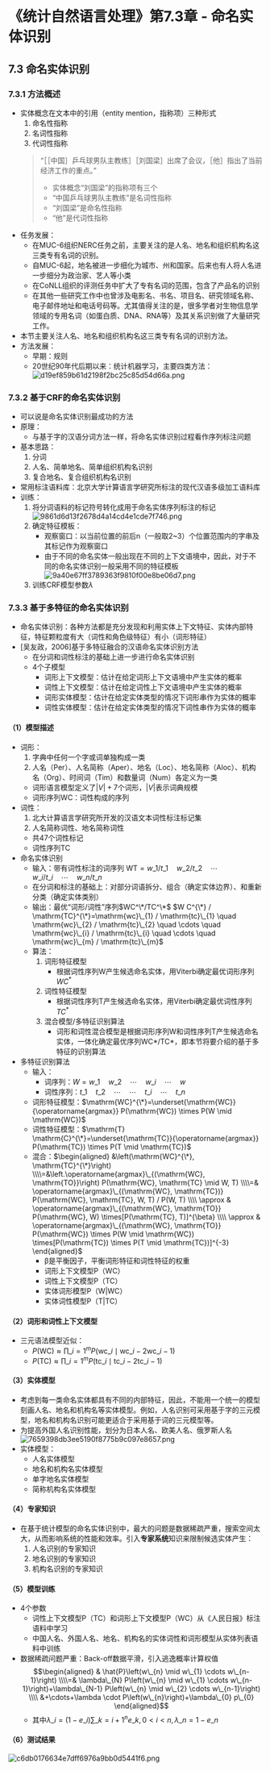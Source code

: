 # 《统计自然语言处理》第7.3章 - 命名实体识别


## 7.3 命名实体识别
### 7.3.1 方法概述
- 实体概念在文本中的引用（entity mention，指称项）三种形式
	1. 命名性指称
	2. 名词性指称
	3. 代词性指称
	> “［［中国］乒乓球男队主教练］［刘国梁］出席了会议，［他］指出了当前经济工作的重点。”
	> - 实体概念“刘国梁”的指称项有三个
	> - “中国乒乓球男队主教练”是名词性指称
	> - “刘国梁”是命名性指称
	> - “他”是代词性指称
- 任务发展：
	- 在MUC-6组织NERC任务之前，主要关注的是人名、地名和组织机构名这三类专有名词的识别。
	- 自MUC-6起，地名被进一步细化为城市、州和国家。后来也有人将人名进一步细分为政治家、艺人等小类
	- 在CoNLL组织的评测任务中扩大了专有名词的范围，包含了产品名的识别
	- 在其他一些研究工作中也曾涉及电影名、书名、项目名、研究领域名称、电子邮件地址和电话号码等。尤其值得关注的是，很多学者对生物信息学领域的专用名词（如蛋白质、DNA、RNA等）及其关系识别做了大量研究工作。
- 本节主要关注人名、地名和组织机构名这三类专有名词的识别方法。
- 方法发展：
	- 早期：规则
	- 20世纪90年代后期以来：统计机器学习，主要四类方法：
		![d19ef859b61d2198f2bc25c85d54d66a.png](/_resources/043013c087f742b7a496a247c2b12705.png)


### 7.3.2 基于CRF的命名实体识别
- 可以说是命名实体识别最成功的方法
- 原理：
	- 与基于字的汉语分词方法一样，将命名实体识别过程看作序列标注问题
- 基本思路：
	1. 分词
	2. 人名、简单地名、简单组织机构名识别
	3. 复合地名、复合组织机构名识别
- 常用标注语料库：北京大学计算语言学研究所标注的现代汉语多级加工语料库
- 训练：
	1. 将分词语料的标记符号转化成用于命名实体序列标注的标记
	![9861d6d13f2678d4a14cd4e1cde7f746.png](/_resources/d99a6acaada145c18955f31d776832df.png)
	2. 确定特征模板：
		- 观察窗口：以当前位置的前后n（一般取2~3）个位置范围内的字串及其标记作为观察窗口
		- 由于不同的命名实体一般出现在不同的上下文语境中，因此，对于不同的命名实体识别一般采用不同的特征模板
		![9a40e67ff3789363f9810f00e8be06d7.png](/_resources/92bf254ebb344521b9a5c2a9e1ad258f.png)
	3. 训练CRF模型参数$\lambda$


### 7.3.3 基于多特征的命名实体识别
- 命名实体识别：各种方法都是充分发现和利用实体上下文特征、实体内部特征，特征颗粒度有大（词性和角色级特征）有小（词形特征）	
- [吴友政，2006]基于多特征融合的汉语命名实体识别方法
	- 在分词和词性标注的基础上进一步进行命名实体识别
	- 4个子模型
		- 词形上下文模型：估计在给定词形上下文语境中产生实体的概率
		- 词性上下文模型：估计在给定词性上下文语境中产生实体的概率
		- 词形实体模型：估计在给定实体类型的情况下词形串作为实体的概率
		- 词性实体模型：估计在给定实体类型的情况下词性串作为实体的概率

#### （1）模型描述
- 词形：
	1. 字典中任何一个字或词单独构成一类
	2. 人名（Per）、人名简称（Aper）、地名（Loc）、地名简称（Aloc）、机构名（Org）、时间词（Tim）和数量词（Num）各定义为一类
	- 词形语言模型定义了$|V|+7$个词形，$|V|$表示词典规模
	- 词形序列WC：词性构成的序列
- 词性：
	1. 北大计算语言学研究所开发的汉语文本词性标注标记集
	2. 人名简称词性、地名简称词性
	- 共47个词性标记
	- 词性序列TC
- 命名实体识别
	- 输入：带有词性标注的词序列
		$\mathrm{WT}=w\_{1} / t\_{1} \quad w\_{2} / t\_{2} \quad \cdots \quad w\_{i} / t\_{i} \quad \cdots \quad w\_{n} / t\_{n}$
	- 在分词和标注的基础上：对部分词语拆分、组合（确定实体边界）、和重新分类（确定实体类别）
	- 输出：最优“词形/词性”序列$WC^\*/TC^\*$
		$W C^{\*} / \mathrm{TC}^{\*}=\mathrm{wc}\_{1} / \mathrm{tc}\_{1} \quad \mathrm{wc}\_{2} / \mathrm{tc}\_{2} \quad \cdots \quad \mathrm{wc}\_{i} / \mathrm{tc}\_{i} \quad \cdots \quad \mathrm{wc}\_{m} / \mathrm{tc}\_{m}$
	- 算法：
		1. 词形特征模型
			- 根据词性序列W产生候选命名实体，用Viterbi确定最优词形序列$WC^*$
		2. 词性特征模型
			- 根据词性序列T产生候选命名实体，用Viterbi确定最优词性序列$TC^*$
		3. 混合模型/多特征识别算法
			- 词形和词性混合模型是根据词形序列W和词性序列T产生候选命名实体，一体化确定最优序列WC*/TC*，即本节将要介绍的基于多特征的识别算法
- 多特征识别算法
	- 输入：
		- 词序列：$W=w\_{1} \quad w\_{2} \quad \cdots \quad w\_{i} \quad \cdots \quad w$
		- 词性序列：$t\_{1} \quad t\_{2} \quad \cdots \quad \cdots \quad t\_{i} \quad \cdots \quad t\_{n}$
	- 词形特征模型：$\mathrm{WC}^{\*}=\underset{\mathrm{WC}}{\operatorname{argmax}} P(\mathrm{WC}) \times P(W \mid \mathrm{WC})$
	- 词性特征模型：$\mathrm{T} \mathrm{C}^{\*}=\underset{\mathrm{TC}}{\operatorname{argmax}} P(\mathrm{TC}) \times P(T \mid \mathrm{TC})$
	- 混合：$\begin{aligned} &\left(\mathrm{WC}^{\*}, \mathrm{TC}^{\*}\right) \\\\=&\left.\operatorname{argmax}\_{(\mathrm{WC}, \mathrm{TO}}\right) P(\mathrm{WC}, \mathrm{TC} \mid W, T) \\\\=& \operatorname{argmax}\_{(\mathrm{WC}, \mathrm{TC})} P(\mathrm{WC}, \mathrm{TC}, W, T) / P(W, T) \\\\ \approx & \operatorname{argmax}\_{(\mathrm{WC}, \mathrm{TO}} P(\mathrm{WC}, W) \times[P(\mathrm{TC}, T)]^{\beta} \\\\ \approx & \operatorname{argmax}\_{(\mathrm{WC}, \mathrm{TO}} P(\mathrm{WC}) \times P(W \mid \mathrm{WC}) \times[P(\mathrm{TC}) \times P(T \mid \mathrm{TC})]^{-3} \end{aligned}$
		- β是平衡因子，平衡词形特征和词性特征的权重
		- 词形上下文模型P（WC）
		- 词性上下文模型P（TC）
		- 实体词形模型P（W|WC）
		- 实体词性模型P（T|TC）

#### （2）词形和词性上下文模型
- 三元语法模型近似：
	- $P(\mathrm{WC}) \approx \prod\_{i=1}^{m} P\left(\mathrm{wc}\_{i} \mid \mathrm{wc}\_{i-2} \mathrm{wc}\_{i-1}\right)$
	- $P(\mathrm{TC}) \approx \prod\_{i=1}^{m} P\left(\mathrm{tc}\_{i} \mid \mathrm{tc}\_{i-2} \mathrm{tc}\_{i-1}\right)$


#### （3）实体模型
- 考虑到每一类命名实体都具有不同的内部特征，因此，不能用一个统一的模型刻画人名、地名和机构名等实体模型。例如，人名识别可采用基于字的三元模型，地名和机构名识别可能更适合于采用基于词的三元模型等。
- 为提高外国人名识别性能，划分为日本人名、欧美人名、俄罗斯人名
	![7659398db3ee5190f8775b9c097e8657.png](/_resources/08f13118f9484f60a375ea2a7ea5f68e.png)
- 实体模型：
	- 人名实体模型
	- 地名和机构名实体模型
	- 单字地名实体模型
	- 简称机构名实体模型

#### （4）专家知识
- 在基于统计模型的命名实体识别中，最大的问题是数据稀疏严重，搜索空间太大，从而影响系统的性能和效率。引入**专家系统**知识来限制候选实体产生：
	1. 人名识别的专家知识
	2. 地名识别的专家知识
	3. 机构名识别的专家知识

#### （5）模型训练
- 4个参数
	- 词性上下文模型P（TC）和词形上下文模型P（WC）从《人民日报》标注语料中学习
	- 中国人名、外国人名、地名、机构名的实体词性和词形模型从实体列表语料中训练
- 数据稀疏问题严重：Back-off数据平滑，引入逃逸概率计算权值
	$$\begin{aligned} & \hat{P}\left(w\_{n} \mid w\_{1} \cdots w\_{n-1}\right) \\\\=& \lambda\_{N} P\left(w\_{n} \mid w\_{1} \cdots w\_{n-1}\right)+\lambda\_{N-1} P\left(w\_{n} \mid w\_{2} \cdots w\_{n-1}\right) \\\\ &+\cdots+\lambda \cdot P\left(w\_{n}\right)+\lambda\_{0} p\_{0} \end{aligned}$$
	- 其中$\lambda\_{i}=\left(1-e\_{i}\right) \sum\_{k=i+1}^{n} e\_{k}, 0<i<n, \lambda\_{n}=1-e\_{n}$

#### （6）测试结果
![c6db0176634e7dff6976a9bb0d5441f6.png](/_resources/18407802a89b459b9ede7755222ed125.png)
